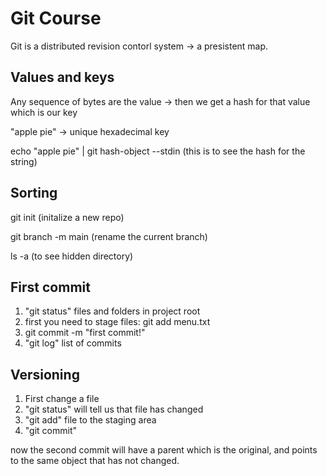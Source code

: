 # Git Course

Git is a distributed revision contorl system -> a presistent map.

## Values and keys

Any sequence of bytes are the value -> then we get a hash for that value which is our key

"apple pie" -> unique hexadecimal key

echo "apple pie" | git hash-object --stdin (this is to see the hash for the string)

## Sorting

git init (initalize a new repo)

git branch -m main (rename the current branch)

ls -a (to see hidden directory)

## First commit

1. "git status" files and folders in project root
2. first you need to stage files: git add menu.txt 
3. git commit -m "first commit!"
4. "git log" list of commits

## Versioning

1. First change a file 
2. "git status" will tell us that file has changed
3. "git add" file to the staging area
4. "git commit" 

now the second commit will have a parent which is the original, and points to the same object that has not changed.
